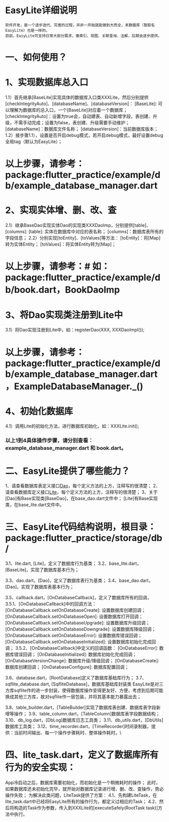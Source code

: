 # EasyLite详细说明
    软件开发，是一个逐步迭代、完善的过程，并非一开始就能做到大而全，本数据库（暂取名EasyLite）也是一样的。
    目前，EasyLite可支持日常大部分需求，像索引、视图、关联查询、注解，后期会逐步提供。

# 一、如何使用？

# 1、实现数据库总入口
1.1）首先继承[BaseLite]实现具体的数据库入口类XXXLite，然后分别提供[checkIntegrityAuto]、[databaseName]、[databaseVersion]：
    [BaseLite]: 可以理解为数据库的总入口，一个[BaseLite]对应着一个数据库；
    [checkIntegrityAuto]：设置为true会，自动建表、自动新增字段，表创建、升级，不需手动完成；设置为false，表创建、升级需要手动维护；
    [databaseName]：数据库文件名称；
    [databaseVersion]：当前数据库版本；
1.2）接步骤1.1），设置是否开启debug模式，若开启debug模式，最好设置debug全局tag（默认为EasyLite）；
# 以上步骤，请参考：package:flutter_practice/example/db/example_database_manager.dart

# 2、实现实体增、删、改、查
2.1）继承BaseDao实现实体Dao的实现类XXXDaoImp，分别提供[table]、[columns]:
    [table]: 实体在数据库中对应的表名称；
    [columns]：数据库表所有的字段信息；
2.2）分别实现[toEntity]、[toValues]等方法：
    [toEntity]：将[Map]转为实体Entity；
    [toValues]：将实体Entity转为[Map]；
# 以上步骤，请参考：# 如：package:flutter_practice/example/db/book.dart，BookDaoImp

# 3、将Dao实现类注册到Lite中
3.1）将Dao实现注册到Lite中，如：registerDao(XXX, XXXDaoImpl());
# 以上步骤，请参考：package:flutter_practice/example/db/example_database_manager.dart，ExampleDatabaseManager._()

# 4、初始化数据库
4.1）调用Lite的初始化方法，进行数据库初始化，如：XXXLite.init();

### 以上1到4具体操作步骤，请分别查看：example_database_manager.dart 和 book.dart。


# 二、EasyLite提供了哪些能力？
1、请查看数据库表定义接口[Dao](在dao.dart文件中)，每个定义方法的上方，注释写的很清楚；
2、请查看数据库定义接口[Lite](在lite.dart文件中)，每个定义方法的上方，注释写的很清楚；
3、关于[Dao]有Base实现类[BaseDao]，在base_dao.dart文件中；
      [Lite]有Base实现类，在base_lite.dart文件中。
      
# 三、EasyLite代码结构说明，根目录：package:flutter_practice/storage/db/
3.1、lite.dart, [Lite]，定义了数据库行为基类；
3.2、base_lite.dart，[BaseLite]，实现了数据库基本行为；

3.3、dao.dart，[Dao]，定义了数据库表行为基类；
3.4、base_dao.dart，[Dao]，实现了数据库表基本行为；

3.5、callback.dart，[OnDatabaseCallback]，定义了数据库所有的回调，
    3.5.1、[OnDatabaseCallback]中的回调方法：
    [OnDatabaseCallback.setOnDatabaseCreate]: 设置数据库创建回调；
    [OnDatabaseCallback.setOnDatabaseOpen]: 设置数据库打开回调；
    [OnDatabaseCallback.setOnDatabaseUpgrade]: 设置数据库升级回调；
    [OnDatabaseCallback.setOnDatabaseDowngrade]: 设置数据库降级回调；
    [OnDatabaseCallback.setOnDatabaseError]: 设置数据库错误回调；
    [OnDatabaseCallback.setOnDatabaseInitialized]: 设置数据库初始化完成回调；
    3.5.2、[OnDatabaseCallback]中定义的回调函数：
    [OnDatabaseError]: 数据库错误回调；
    [OnDatabaseInitialized]: 数据库初始化完成回调；
    [OnDatabaseVersionChange]: 数据库升级/降级回调；
    [OnDatabaseCreate]: 数据库创建回调；
    [OnDatabaseConfigure]: 数据库配置回调；
    
3.6、database.dart，[RootDatabase]定义了数据库基础库行为；
3.7、sqflite_database.dart, [SqfliteDatabase]，数据库基础库封装类
    EasyLite是对三方库sqflite作的进一步封装，使得数据库操作变得更友好、方便，考虑到后期可能换成其他三方库，故对sqflite作一层包装，并将其基本能力暴露出去；

3.8、table_builder.dart，[TableBuilder]实现了数据库表创建、数据库表字段新增等操作；
3.9、table_column.dart，[TableColumn]数据库表字段数据结构；
3.10、db_log.dart，[DbLog]数据库日志工具类；
3.11、db_utils.dart，[DbUtils]数据库工具类；
3.12、time_recorder.dart，[TimeRecorder]时间录制器，提供：当前时间输出、每一个操作步骤耗时、整体操作耗时。\

# 四、lite_task.dart，定义了数据库所有行为的安全实现：
App冷启动之后，数据库需要初始化，而初始化是一个稍微耗时的操作；
此时，如果数据库还未初始化完毕，就开始对数据库记录进行增、删、改、查操作，势必操作失败；
为解决此类问题，LiteTask提供了方案：
4.1、先构建LiteTask，在lite_task.dart中已经将EasyLite所有的操作行为，都定义过相应的Task；
4.2、然后将构造的Task作为参数，传入到XXXLite的[executeSafely(RootTask task)]方法中执行。

